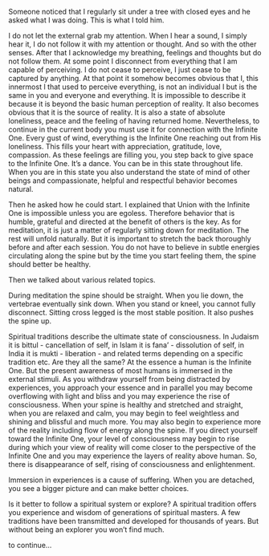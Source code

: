 Someone noticed that I regularly sit under a tree with closed eyes and he asked what I was doing. This is what I told him.

I do not let the external grab my attention. When I hear a sound, I simply hear it, I do not follow it with my attention or thought. And so with the other senses. After that I acknowledge my breathing, feelings and thoughts but do not follow them. At some point I disconnect from everything that I am capable of perceiving. I do not cease to perceive, I just cease to be captured by anything. At that point it somehow becomes obvious that I, this innermost I that used to perceive everything, is not an individual I but is the same in you and everyone and everything. It is impossible to describe it because it is beyond the basic human perception of reality. It also becomes obvious that it is the source of reality. It is also a state of absolute loneliness, peace and the feeling of having returned home. Nevertheless, to continue in the current body you must use it for connection with the Infinite One. Every gust of wind, everything is the Infinite One reaching out from His loneliness. This fills your heart with appreciation, gratitude, love, compassion. As these feelings are filling you, you step back to give space to the Infinite One. It’s a dance. You can be in this state throughout life. When you are in this state you also understand the state of mind of other beings and compassionate, helpful and respectful behavior becomes natural. 

Then he asked how he could start. I explained that Union with the Infinite One is impossible unless you are egoless.  Therefore behavior that is humble, grateful and directed at the benefit of others is the key.
As for meditation, it is just a matter of regularly sitting down for meditation. The rest will unfold naturally. But it is important to stretch the back thoroughly before and after each session. You do not have to believe in subtle energies circulating along the spine but by the time you start feeling them, the spine should better be healthy.

Then we talked about various related topics.

During meditation the spine should be straight. When you lie down, the vertebrae eventually sink down. When you stand or kneel, you cannot fully disconnect. Sitting cross legged is the most stable position. It also pushes the spine up.

Spiritual traditions describe the ultimate state of consciousness. In Judaism it is bittul - cancellation of self, in Islam it is fana’ - dissolution of self, in India it is mukti - liberation - and related terms depending on a specific tradition etc. Are they all the same? At the essence a human is the Infinite One. But the present awareness of most humans is immersed in the external stimuli. As you withdraw yourself from being distracted by experiences, you approach your essence and in parallel you may become overflowing with light and bliss and you may experience the rise of consciousness.
When your spine is healthy and stretched and straight, when you are relaxed and calm, you may begin to feel weightless and shining and blissful and much more. You may also begin to experience more of the reality including flow of energy along the spine. 
If you direct yourself toward the Infinite One, your level of consciousness may begin to rise during which your view of reality will come closer to the perspective of the Infinite One and you may experience the layers of reality above human.
So, there is disappearance of self, rising of consciousness and enlightenment.

Immersion in experiences is a cause of suffering. When you are detached, you see a bigger picture and can make better choices.

Is it better to follow a spiritual system or explore? A spiritual tradition offers you experience and wisdom of generations of spiritual masters. A few traditions have been transmitted and developed for thousands of years. But without being an explorer you won’t find much.

to continue…
